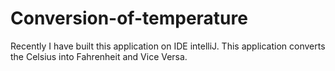 # Conversion-of-temperature
Recently I have built this application on IDE intelliJ. This application converts the Celsius into Fahrenheit and Vice Versa.  
